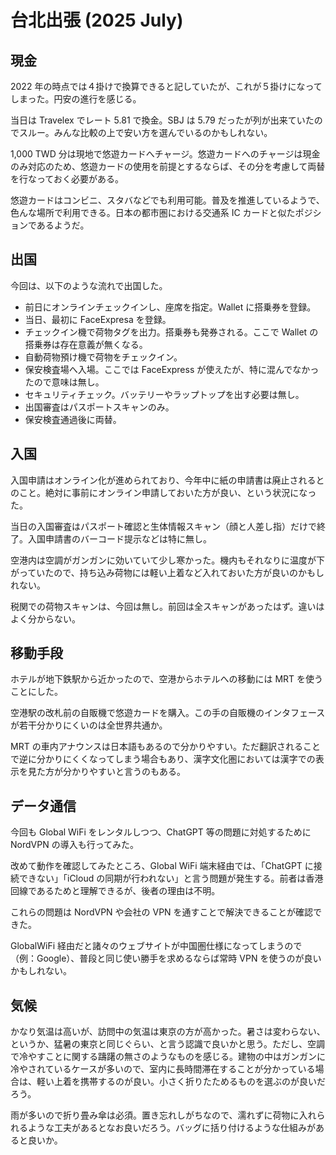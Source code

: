 # 台北出張 (2025 July)

## 現金

2022 年の時点では４掛けで換算できると記していたが、これが５掛けになってしまった。円安の進行を感じる。

当日は Travelex でレート 5.81 で換金。SBJ は 5.79 だったが列が出来ていたのでスルー。みんな比較の上で安い方を選んでいるのかもしれない。

1,000 TWD 分は現地で悠遊カードへチャージ。悠遊カードへのチャージは現金のみ対応のため、悠遊カードの使用を前提とするならば、その分を考慮して両替を行なっておく必要がある。

悠遊カードはコンビニ、スタバなどでも利用可能。普及を推進しているようで、色んな場所で利用できる。日本の都市圏における交通系 IC カードと似たポジションであるようだ。

## 出国

今回は、以下のような流れで出国した。

- 前日にオンラインチェックインし、座席を指定。Wallet に搭乗券を登録。
- 当日、最初に FaceExpresa を登録。
- チェックイン機で荷物タグを出力。搭乗券も発券される。ここで Wallet の搭乗券は存在意義が無くなる。
- 自動荷物預け機で荷物をチェックイン。
- 保安検査場へ入場。ここでは FaceExpress が使えたが、特に混んでなかったので意味は無し。
- セキュリティチェック。バッテリーやラップトップを出す必要は無し。
- 出国審査はパスポートスキャンのみ。
- 保安検査通過後に両替。

## 入国

入国申請はオンライン化が進められており、今年中に紙の申請書は廃止されるとのこと。絶対に事前にオンライン申請しておいた方が良い、という状況になった。

当日の入国審査はパスポート確認と生体情報スキャン（顔と人差し指）だけで終了。入国申請書のバーコード提示などは特に無し。

空港内は空調がガンガンに効いていて少し寒かった。機内もそれなりに温度が下がっていたので、持ち込み荷物には軽い上着など入れておいた方が良いのかもしれない。

税関での荷物スキャンは、今回は無し。前回は全スキャンがあったはず。違いはよく分からない。

## 移動手段

ホテルが地下鉄駅から近かったので、空港からホテルへの移動には MRT を使うことにした。

空港駅の改札前の自販機で悠遊カードを購入。この手の自販機のインタフェースが若干分かりにくいのは全世界共通か。

MRT の車内アナウンスは日本語もあるので分かりやすい。ただ翻訳されることで逆に分かりにくくなってしまう場合もあり、漢字文化圏においては漢字での表示を見た方が分かりやすいと言うのもある。

## データ通信

今回も Global WiFi をレンタルしつつ、ChatGPT 等の問題に対処するために NordVPN の導入も行ってみた。

改めて動作を確認してみたところ、Global WiFi 端末経由では、「ChatGPT に接続できない」「iCloud の同期が行われない」と言う問題が発生する。前者は香港回線であるためと理解できるが、後者の理由は不明。

これらの問題は NordVPN や会社の VPN を通すことで解決できることが確認できた。

GlobalWiFi 経由だと諸々のウェブサイトが中国圏仕様になってしまうので（例：Google）、普段と同じ使い勝手を求めるならば常時 VPN を使うのが良いかもしれない。

## 気候

かなり気温は高いが、訪問中の気温は東京の方が高かった。暑さは変わらない、というか、猛暑の東京と同じぐらい、と言う認識で良いかと思う。ただし、空調で冷やすことに関する躊躇の無さのようなものを感じる。建物の中はガンガンに冷やされているケースが多いので、室内に長時間滞在することが分かっている場合は、軽い上着を携帯するのが良い。小さく折りたためるものを選ぶのが良いだろう。

雨が多いので折り畳み傘は必須。置き忘れしがちなので、濡れずに荷物に入れられるような工夫があるとなお良いだろう。バッグに括り付けるような仕組みがあると良いか。

